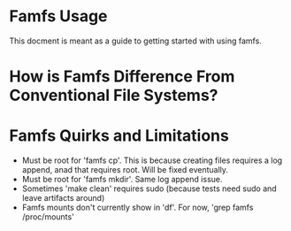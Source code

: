 # Famfs Usage

This docment is meant as a guide to getting started with using famfs.

# How is Famfs Difference From Conventional File Systems?

# Famfs Quirks and Limitations

* Must be root for 'famfs cp'. This is because creating files requires a log append, anad that
  requires root. Will be fixed eventually.
* Must be root for 'famfs mkdir'. Same log append issue.
* Sometimes 'make clean' requires sudo (because tests need sudo and leave artifacts around)
* Famfs mounts don't currently  show in 'df'. For now, 'grep famfs /proc/mounts'
